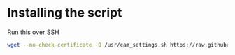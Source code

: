 # Installing the script

Run this over SSH
```sh
wget --no-check-certificate -O /usr/cam_settings.sh https://raw.githubusercontent.com/victornpb/k1S/main/camera/cam_settings.sh && chmod +x /usr/cam_settings.sh && /usr/cam_settings.sh
```
